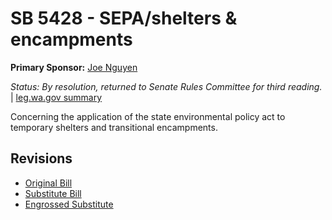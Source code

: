 # SB 5428 - SEPA/shelters & encampments
**Primary Sponsor:** [Joe Nguyen](/person/leg/nguyen_jo.md)

*Status: By resolution, returned to Senate Rules Committee for third reading.* | [leg.wa.gov summary](https://app.leg.wa.gov/billsummary?BillNumber=5428&Year=2021)

Concerning the application of the state environmental policy act to temporary shelters and transitional encampments.

## Revisions
* [Original Bill](1/)
* [Substitute Bill](S/)
* [Engrossed Substitute](S.E/)